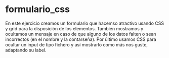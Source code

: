 # formulario_css
En este ejercicio creamos un formulario que hacemso atractivo usando CSS y grid para la disposición de los elementos.
También mostramos y ocultamos un mensaje en caso de que alguno de los datos falten o sean incorrectos (en el nombre y la contarseña).
Por último usamos CSS para ocultar un input de tipo fichero y así mostrarlo como más nos guste, adaptando su label.
